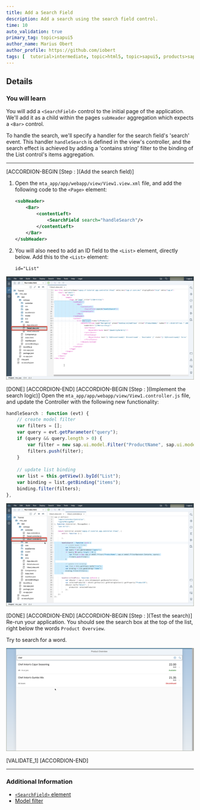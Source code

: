 ```yaml
---
title: Add a Search Field
description: Add a search using the search field control.
time: 10
auto_validation: true
primary_tag: topic>sapui5
author_name: Marius Obert
author_profile: https://github.com/iobert
tags: [  tutorial>intermediate, topic>html5, topic>sapui5, products>sap-cloud-platform, products>sap-cloud-platform-for-the-cloud-foundry-environment, products>sap-web-ide ]
---
```

## Details
### You will learn  
You will add a `<SearchField>` control to the initial page of the application. We'll add it as a child within the pages `subHeader` aggregation which expects a `<Bar>` control.

To handle the search, we'll specify a handler for the search field's 'search' event. This handler `handleSearch` is defined in the view's controller, and the search effect is achieved by adding a 'contains string' filter to the binding of the List control's items aggregation.

---


[ACCORDION-BEGIN [Step : ](Add the search field)]
1.	Open the `mta_app/app/webapp/view/View1.view.xml` file, and add the following code to the `<Page>` element:

	```XML
	<subHeader>
		<Bar>
			<contentLeft>
				<SearchField search="handleSearch"/>
			</contentLeft>
		</Bar>
	</subHeader>
	```


2.	You will also need to add an ID field to the `<List>` element, directly below.  Add this to the `<List>` element:

	```XML
	id="List"
	```

![Adding an id tag to the List element](1.png)

[DONE]
[ACCORDION-END]
[ACCORDION-BEGIN [Step : ](Implement the search logic)]
Open the `mta_app/app/webapp/view/View1.controller.js` file, and update the Controller with the following new functionality:


```JavaScript
handleSearch : function (evt) {
	// create model filter
	var filters = [];
	var query = evt.getParameter("query");
	if (query && query.length > 0) {
		var filter = new sap.ui.model.Filter("ProductName", sap.ui.model.FilterOperator.Contains, query);
		filters.push(filter);
	}

	// update list binding
	var list = this.getView().byId("List");
	var binding = list.getBinding("items");
	binding.filter(filters);
},
```

![Add the handleSearch method to the controller](2.png)

[DONE]
[ACCORDION-END]
[ACCORDION-BEGIN [Step : ](Test the search)]
Re-run your application.  You should see the search box at the top of the list, right below the words `Product Overview`.

Try to search for a word.

![Search field is displayed](3.png)


[VALIDATE_1]
[ACCORDION-END]

----

### Additional Information
- [`<SearchField>` element](https://sapui5.hana.ondemand.com/#/api/sap.m.SearchField)
- [Model filter](https://sapui5.hana.ondemand.com/#/api/sap.ui.model.Filter)
